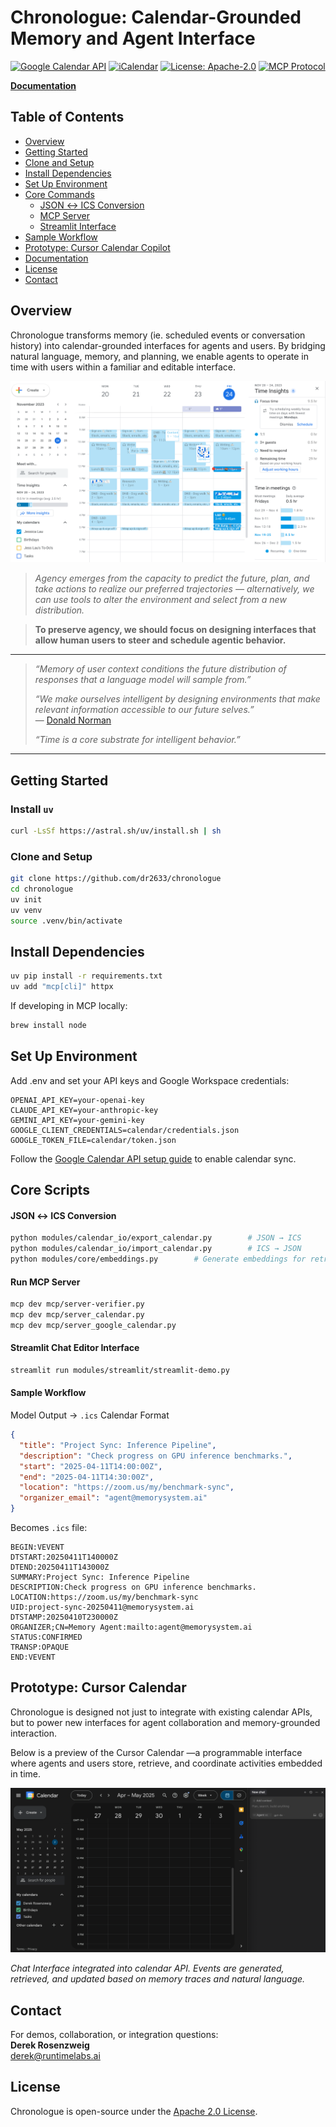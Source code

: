 # Chronologue: Calendar-Grounded Memory and Agent Interface 

[![Google Calendar API](https://img.shields.io/badge/Google%20Calendar-API%20Integration-green)](https://developers.google.com/calendar)
[![iCalendar](https://img.shields.io/badge/iCalendar-Compatible-blue)](https://datatracker.ietf.org/doc/html/rfc5545)
[![License: Apache-2.0](https://img.shields.io/badge/License-Apache_2.0-blue.svg)](https://opensource.org/licenses/Apache-2.0)
[![MCP Protocol](https://img.shields.io/badge/Model%20Context%20Protocol-Integration-purple)](https://github.com/modelcontextprotocol)

[**Documentation**](https://docs.chronologue.ai)

## Table of Contents

- [Overview](#overview)
- [Getting Started](#getting-started)
- [Clone and Setup](#clone-and-setup)
- [Install Dependencies](#install-dependencies)
- [Set Up Environment](#set-up-environment)
- [Core Commands](#core-commands)
  - [JSON ↔ ICS Conversion](#json--ics-conversion)
  - [MCP Server](#mcp-server)
  - [Streamlit Interface](#streamlit-interface)
- [Sample Workflow](#sample-workflow)
- [Prototype: Cursor Calendar Copilot](#prototype-cursor-calendar-copilot)
- [Documentation](#-documentation)
- [License](#license)
- [Contact](#contact)


## Overview

Chronologue transforms memory (ie. scheduled events or conversation history) into calendar-grounded interfaces for agents and users. By bridging natural language, memory, and planning, we enable agents to operate in time with  users within a familiar and editable interface.

<img src="figures/calendar-example.png" width="600">

>*Agency emerges from the capacity to predict the future, plan, and take actions to realize our preferred trajectories — alternatively, we can use tools to alter the environment and select from a new distribution.*

>**To preserve agency, we should focus on designing interfaces that allow human users to steer and schedule agentic behavior.** 

--- 

> *“Memory of user context conditions the future distribution of responses that a language model will sample from.”*
>
> *“We make ourselves intelligent by designing environments that make relevant information accessible to our future selves.”*  
> — [Donald Norman](https://jnd.org/)
>
> *“Time is a core substrate for intelligent behavior.”*
> 

---

## Getting Started 


### Install `uv`


```bash
curl -LsSf https://astral.sh/uv/install.sh | sh
```

### Clone and Setup 

```bash
git clone https://github.com/dr2633/chronologue
cd chronologue
uv init
uv venv
source .venv/bin/activate
```

## Install Dependencies 

```bash
uv pip install -r requirements.txt
uv add "mcp[cli]" httpx
```

If developing in MCP locally: 

```bash
brew install node
```

## Set Up Environment 

Add .env and set your API keys and Google Workspace credentials: 

```
OPENAI_API_KEY=your-openai-key
CLAUDE_API_KEY=your-anthropic-key
GEMINI_API_KEY=your-gemini-key
GOOGLE_CLIENT_CREDENTIALS=calendar/credentials.json
GOOGLE_TOKEN_FILE=calendar/token.json
```

Follow the [Google Calendar API setup guide](calendar/google_API_setup.md) to enable calendar sync.

## Core Scripts 

#### JSON ↔ ICS Conversion

```bash
python modules/calendar_io/export_calendar.py        # JSON → ICS
python modules/calendar_io/import_calendar.py        # ICS → JSON
python modules/core/embeddings.py        # Generate embeddings for retrieval
```

#### Run MCP Server 

```bash
mcp dev mcp/server-verifier.py
mcp dev mcp/server_calendar.py
mcp dev mcp/server_google_calendar.py
```

#### Streamlit Chat Editor Interface 

```bash
streamlit run modules/streamlit/streamlit-demo.py
```


#### Sample Workflow 

Model Output → `.ics` Calendar Format

```json
{
  "title": "Project Sync: Inference Pipeline",
  "description": "Check progress on GPU inference benchmarks.",
  "start": "2025-04-11T14:00:00Z",
  "end": "2025-04-11T14:30:00Z",
  "location": "https://zoom.us/my/benchmark-sync",
  "organizer_email": "agent@memorysystem.ai"
}
```

Becomes `.ics` file: 

```
BEGIN:VEVENT
DTSTART:20250411T140000Z
DTEND:20250411T143000Z
SUMMARY:Project Sync: Inference Pipeline
DESCRIPTION:Check progress on GPU inference benchmarks.
LOCATION:https://zoom.us/my/benchmark-sync
UID:project-sync-20250411@memorysystem.ai
DTSTAMP:20250410T230000Z
ORGANIZER;CN=Memory Agent:mailto:agent@memorysystem.ai
STATUS:CONFIRMED
TRANSP:OPAQUE
END:VEVENT
```


## Prototype: Cursor Calendar 

Chronologue is designed not just to integrate with existing calendar APIs, but to power new interfaces for agent collaboration and memory-grounded interaction. 

Below is a preview of the Cursor Calendar —a programmable interface where agents and users store, retrieve, and coordinate activities embedded in time.

![Cursor Calendar Prototype](figures/cursor-cal.jpg)

*Chat Interface integrated into calendar API. Events are generated, retrieved, and updated based on memory traces and natural language.*


## Contact 

For demos, collaboration, or integration questions:  
**Derek Rosenzweig**  
derek@runtimelabs.ai 

## License

Chronologue is open-source under the [Apache 2.0 License](https://opensource.org/licenses/Apache-2.0).
